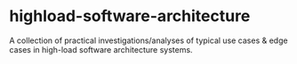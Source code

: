 # highload-software-architecture

A collection of practical investigations/analyses of typical use cases & edge cases in high-load software architecture systems.
